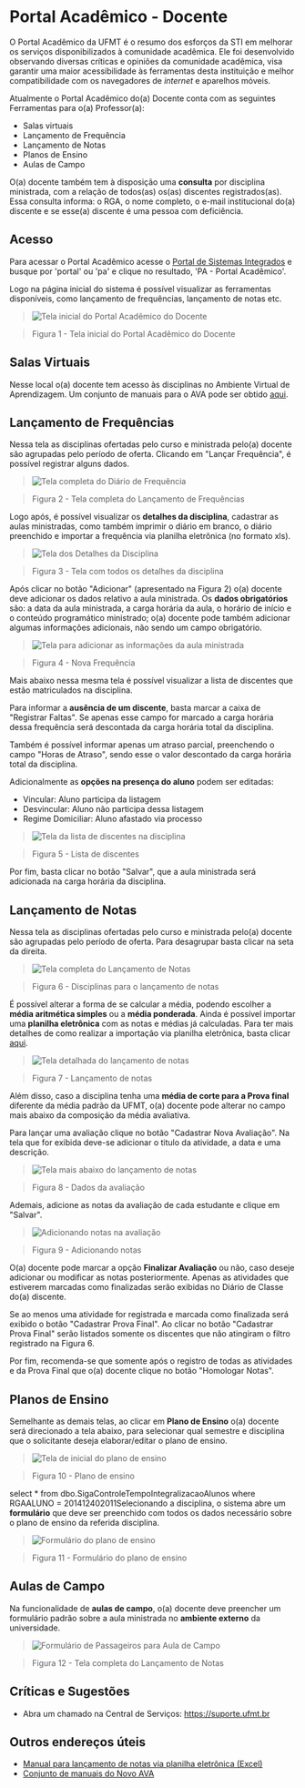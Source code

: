 # Portal Acadêmico - Docente 

O Portal Acadêmico da UFMT é o resumo dos esforços da STI em melhorar os serviços disponibilizados à comunidade acadêmica.
Ele foi desenvolvido observando diversas críticas e opiniões da comunidade acadêmica, visa garantir uma maior acessibilidade às ferramentas desta instituição e melhor compatibilidade com os navegadores de *internet* e aparelhos móveis.

Atualmente o Portal Acadêmico do(a) Docente conta com as seguintes Ferramentas para o(a) Professor(a):

* Salas virtuais
* Lançamento de Frequência
* Lançamento de Notas
* Planos de Ensino
* Aulas de Campo

O(a) docente também tem à disposição uma **consulta** por disciplina ministrada, com a relação de todos(as) os(as) discentes registrados(as).
Essa consulta informa: o RGA, o nome completo, o e-mail institucional do(a) discente e se esse(a) discente é uma pessoa com deficiência.

## Acesso

Para acessar o Portal Acadêmico acesse o [Portal de Sistemas Integrados](https://sistemas.ufmt.br) e busque por 'portal' ou 'pa' e clique no resultado, 'PA - Portal Acadêmico'.

Logo na página inicial do sistema é possível visualizar as ferramentas disponíveis, como lançamento de frequências, lançamento de notas etc.

> ![Tela inicial do Portal Acadêmico do Docente](../images/padocente_inicio.png "Tela inicial do Portal Acadêmico do Docente")

> Figura 1 - Tela inicial do Portal Acadêmico do Docente

## Salas Virtuais

Nesse local o(a) docente tem acesso às disciplinas no Ambiente Virtual de Aprendizagem.
Um conjunto de manuais para o AVA pode ser obtido [aqui](http://sistemas.ufmt.br/arquivos/Manuais_AVA.zip).

## Lançamento de Frequências

Nessa tela as disciplinas ofertadas pelo curso e ministrada pelo(a) docente são agrupadas pelo período de oferta.
Clicando em "Lançar Frequência", é possível registrar alguns dados.

> ![Tela completa do Diário de Frequência](../images/lancamento_de_frequencia.png "Tela do Lançamento de Frequências, com os detalhes da disciplina e os botões para lançar frequência das disciplinas por semestre")

> Figura 2 - Tela completa do Lançamento de Frequências

Logo após, é possível visualizar os **detalhes da disciplina**, cadastrar as aulas ministradas, como também imprimir o diário em branco, o diário preenchido e importar a frequência via planilha eletrônica (no formato xls).

> ![Tela dos Detalhes da Disciplina](../images/detalhes_da_disciplina.png "Tela com todos os detalhes da disciplina")

> Figura 3 - Tela com todos os detalhes da disciplina

Após clicar no botão "Adicionar" (apresentado na Figura 2) o(a) docente deve adicionar os dados relativo a aula ministrada.
Os **dados obrigatórios** são: a data da aula ministrada, a carga horária da aula, o horário de início e o conteúdo programático ministrado; o(a) docente pode também adicionar algumas informações adicionais, não sendo um campo obrigatório.

> ![Tela para adicionar as informações da aula ministrada](../images/lancamento_aula_ministrada.png "Tela para cadastrar os dados da disciplina: data, carga horária, hora de inicio, conteúdo programático ministrado e informações adicionais")

> Figura 4 - Nova Frequência

Mais abaixo nessa mesma tela é possível visualizar a lista de discentes que estão matriculados na disciplina.

Para informar a **ausência de um discente**, basta marcar a caixa de "Registrar Faltas".
Se apenas esse campo for marcado a carga horária dessa frequência será descontada da carga horária total da disciplina.

Também é possível informar apenas um atraso parcial, preenchendo o campo "Horas de Atraso", sendo esse o valor descontado da carga horária total da disciplina.

Adicionalmente as **opções na presença do aluno** podem ser editadas:

* Vincular: Aluno participa da listagem
* Desvincular: Aluno não participa dessa listagem
* Regime Domiciliar: Aluno afastado via processo

> ![Tela da lista de discentes na disciplina](../images/lista_de_alunos.png "Tela com o RGA, Nome e opções da presença do(a) discente")

> Figura 5 - Lista de discentes

Por fim, basta clicar no botão "Salvar", que a aula ministrada será adicionada na carga horária da disciplina.

## Lançamento de Notas

Nessa tela as disciplinas ofertadas pelo curso e ministrada pelo(a) docente são agrupadas pelo período de oferta.
Para desagrupar basta clicar na seta da direita.

> ![Tela completa do Lançamento de Notas](../images/lancamento_de_notas.png "Tela do Lançamento de Notas - Professor. Separados por interstício e calendário a direita")

> Figura 6 - Disciplinas para o lançamento de notas

É possível alterar a forma de se calcular a média, podendo escolher a **média aritmética simples** ou a **média ponderada**.
Ainda é possível importar uma **planilha eletrônica** com as notas e médias já calculadas.
Para ter mais detalhes de como realizar a importação via planilha eletrônica, basta clicar [aqui](notasexcel.md).

> ![Tela detalhada do lançamento de notas](../images/lancamento_de_notas_detalhada.png "Tela detalhada do lançamento de notas, no qual o professor pode selecionar a média de corte para a prova final e a fórma do cálculo da média")

> Figura 7 - Lançamento de notas

Além disso, caso a disciplina tenha uma **média de corte para a Prova final** diferente da média padrão da UFMT, o(a) docente pode alterar no campo mais abaixo da composição da média avaliativa.

Para lançar uma avaliação clique no botão "Cadastrar Nova Avaliação".
Na tela que for exibida deve-se adicionar o titulo da atividade, a data e uma descrição.

> ![Tela mais abaixo do lançamento de notas](../images/lancamento_de_notas_detalhada_2.png "Avaliações cadastradas")

> Figura 8 - Dados da avaliação

Ademais, adicione as notas da avaliação de cada estudante e clique em "Salvar".

> ![Adicionando notas na avaliação](../images/lancamento_de_notas_detalhada_3.png "Adicionando notas na avaliação dos discentes")

> Figura 9 - Adicionando notas

O(a) docente pode marcar a opção **Finalizar Avaliação** ou não, caso deseje adicionar ou modificar as notas posteriormente.
Apenas as atividades que estiverem marcadas como finalizadas serão exibidas no Diário de Classe do(a) discente. 

Se ao menos uma atividade for registrada e marcada como finalizada será exibido o botão "Cadastrar Prova Final".
Ao clicar no botão "Cadastrar Prova Final" serão listados somente os discentes que não atingiram o filtro registrado na Figura 6.

Por fim, recomenda-se que somente após o registro de todas as atividades e da Prova Final que o(a) docente clique no botão "Homologar Notas".

## Planos de Ensino

Semelhante as demais telas, ao clicar em **Plano de Ensino** o(a) docente será direcionado a tela abaixo, para selecionar qual semestre e disciplina que o solicitante deseja elaborar/editar o plano de ensino.

> ![Tela de inicial do plano de ensino](../images/plano_de_ensino.png "Tela inicial do plano de ensino para selecionar o semestre da disciplina que o(a) docente quer criar/editar o plano")

> Figura 10 - Plano de ensino

select * from dbo.SigaControleTempoIntegralizacaoAlunos where RGAALUNO = 201412402011Selecionando a disciplina, o sistema abre um **formulário** que deve ser preenchido com todos os dados necessário sobre o plano de ensino da referida disciplina.

> ![Formulário do plano de ensino](../images/plano_de_ensino_form.png "Formulário do plano de ensino")

> Figura 11 - Formulário do plano de ensino

## Aulas de Campo

Na funcionalidade de **aulas de campo**, o(a) docente deve preencher um formulário padrão sobre a aula ministrada no **ambiente externo** da universidade.

> ![Formulário de Passageiros para Aula de Campo](../images/padocente_aulacampo01.png "Formulário de Passageiros para Aula de Campo com os detalhes do curso, professor e disciplina e os campos de edição do destino da aula, minicípio, local, data e hora de saída e data de retorno")

> Figura 12 - Tela completa do Lançamento de Notas

## Críticas e Sugestões

- Abra um chamado na Central de Serviços: <https://suporte.ufmt.br>

## Outros endereços úteis

* [Manual para lançamento de notas via planilha eletrônica (Excel)](notasexcel.md)
* [Conjunto de manuais do Novo AVA](http://sistemas.ufmt.br/arquivos/Manuais_AVA.zip)